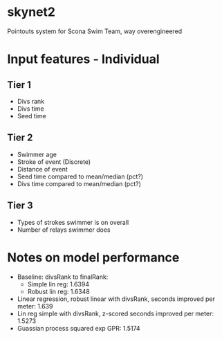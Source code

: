 # skynet2
Pointouts system for Scona Swim Team, way overengineered

# Input features - Individual
## Tier 1
- Divs rank
- Divs time
- Seed time

## Tier 2
- Swimmer age
- Stroke of event (Discrete)
- Distance of event
- Seed time compared to mean/median (pct?)
- Divs time compared to mean/median (pct?)

## Tier 3
- Types of strokes swimmer is on overall
- Number of relays swimmer does

# Notes on model performance
- Baseline: divsRank to finalRank:
  - Simple lin reg: 1.6394
  - Robust lin reg: 1.6348
- Linear regression, robust linear with divsRank, seconds improved per meter: 1.639
- Lin reg simple with divsRank, z-scored seconds improved per meter: 1.5273
- Guassian process squared exp GPR: 1.5174